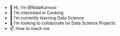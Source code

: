 - 👋 Hi, I’m @NidaKurnool
- 👀 I’m interested in Cooking
- 🌱 I’m currently learning Data Science
- 💞️ I’m looking to collaborate on Data Science Projects
- 📫 How to reach me 

<!---
NidaKurnool/NidaKurnool is a ✨ special ✨ repository because its `README.md` (this file) appears on your GitHub profile.
You can click the Preview link to take a look at your changes.
--->
